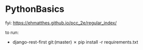 # PythonBasics


fyi: https://ehmatthes.github.io/pcc_2e/regular_index/

to run:
- django-rest-first git:(master) ✗ pip install -r requirements.txt

